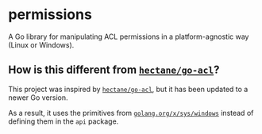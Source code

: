# permissions

A Go library for manipulating ACL permissions in a platform-agnostic way (Linux or Windows).

## How is this different from [`hectane/go-acl`](https://github.com/hectane/go-acl)?

This project was inspired by [`hectane/go-acl`](https://github.com/hectane/go-acl), but it has been updated to a newer Go version.

As a result, it uses the primitives from [`golang.org/x/sys/windows`](https://pkg.go.dev/golang.org/x/sys/windows) instead of defining them in the `api` package.
